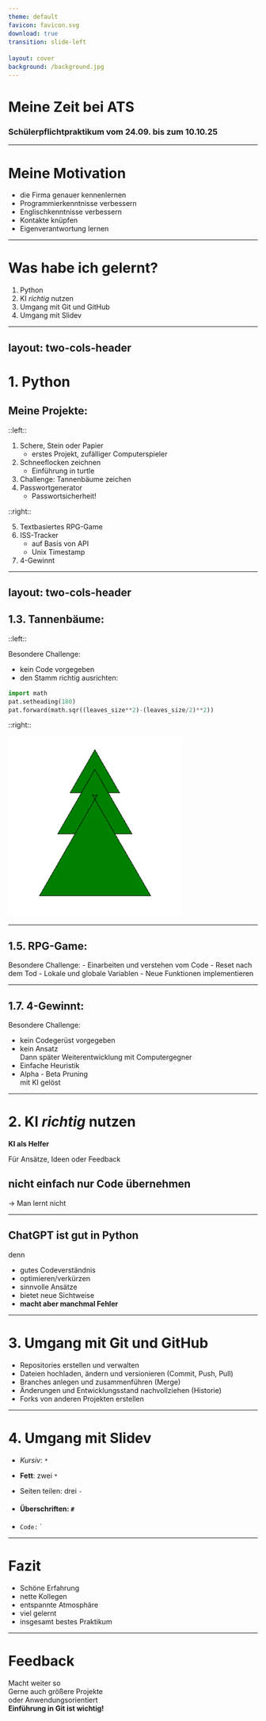 ```yaml
---
theme: default
favicon: favicon.svg
download: true
transition: slide-left

layout: cover
background: /background.jpg
---
```


# Meine Zeit bei ATS
### Schülerpflichtpraktikum vom 24.09. bis zum 10.10.25

---

# Meine Motivation
<v-clicks>

- die Firma genauer kennenlernen
- Programmierkenntnisse verbessern
- Englischkenntnisse verbessern
- Kontakte knüpfen
- Eigenverantwortung lernen

</v-clicks>

---

# Was habe ich gelernt?
<v-clicks>

1. Python
2. KI *richtig* nutzen
3. Umgang mit Git und GitHub
4. Umgang mit Slidev

</v-clicks>

---
layout: two-cols-header
---

# 1. Python
## Meine Projekte:

::left::

<v-clicks>

1. Schere, Stein oder Papier
    - erstes Projekt, zufälliger Computerspieler
2. Schneeflocken zeichnen
    - Einführung in turtle
3. Challenge: Tannenbäume zeichen
4. Passwortgenerator
    - Passwortsicherheit!

</v-clicks>

::right::

<v-clicks>

5. Textbasiertes RPG-Game
6. ISS-Tracker
    - auf Basis von API
    - Unix Timestamp
7. 4-Gewinnt

</v-clicks>

<style>
.two-cols-header {
  column-gap: 20px; /* Adjust the gap size */
  grid-template-rows: 0.4fr 1fr; /* Adjust the header row height */
}
</style>

---
layout: two-cols-header
---

## 1.3. Tannenbäume:

::left::

Besondere Challenge:
  - kein Code vorgegeben
  - den Stamm richtig ausrichten:

```python {1|2|3}
import math
pat.setheading(180)
pat.forward(math.sqr((leaves_size**2)-(leaves_size/2)**2))
```

::right::

![Tannenbaum](/pic_presentation_tree.png)

<style>
.two-cols-header {
  column-gap: 40px; /* Adjust the gap size */
  grid-template-rows: 0.2fr 1fr; /* Adjust the header row height */
  grid-template-columns: 1fr 0.5fr /* Adjust the image column width */
}
</style>

---

## 1.5. RPG-Game:
Besondere Challenge:
    - Einarbeiten und verstehen vom Code
    - Reset nach dem Tod
    - Lokale und globale Variablen 
    - Neue Funktionen implementieren

---

## 1.7. 4-Gewinnt:
Besondere Challenge:
  - kein Codegerüst vorgegeben
  - kein Ansatz  
Dann später Weiterentwicklung mit Computergegner
  - Einfache Heuristik
  - Alpha - Beta Pruning  
mit KI gelöst

---

# 2. KI *richtig* nutzen
**KI als Helfer**

Für Ansätze, Ideen oder Feedback
## **nicht einfach nur Code übernehmen**
  -> Man lernt nicht

---

## **ChatGPT ist gut in Python**
denn
- gutes Codeverständnis
- optimieren/verkürzen
- sinnvolle Ansätze
- bietet neue Sichtweise
- **macht aber manchmal Fehler**

---

# 3. Umgang mit Git und GitHub
- Repositories erstellen und verwalten
- Dateien hochladen, ändern und versionieren (Commit, Push, Pull)
- Branches anlegen und zusammenführen (Merge)
- Änderungen und Entwicklungsstand nachvollziehen (Historie)
- Forks von anderen Projekten erstellen

---

# 4. Umgang mit Slidev
- *Kursiv*: `*` 

- **Fett**: zwei `*` 

- Seiten teilen: drei `-` 

- #### Überschriften: `#`

- `Code:` `

---

# Fazit
- Schöne Erfahrung
- nette Kollegen
- entspannte Atmosphäre
- viel gelernt
- insgesamt bestes Praktikum

---

# Feedback
Macht weiter so  
Gerne auch größere Projekte  
oder Anwendungsorientiert  
**Einführung in Git ist wichtig!**






